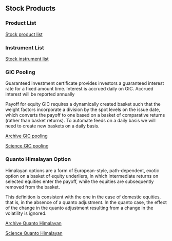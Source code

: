 ## Stock Products

### Product List

[Stock product list](https://derivatives.hcommons.org/equity-derivatives/)



### Instrument List

[Stock instrument list](https://derivatives.hcommons.org/equity-instruments/)



### GIC Pooling 

Guaranteed investment certificate provides investors a guaranteed interest rate for a fixed amount time. Interest is accrued daily on GIC. Accrued interest will be reported annually

Payoff for equity GIC requires a dynamically created basket such that the weight factors incorporate a division by the spot levels on the issue date, which converts the payoff to one based on a basket of comparative returns (rather than basket returns). To automate feeds on a daily basis we will need to create new baskets on a daily basis.

[Archive GIC pooling](https://ia801400.us.archive.org/6/items/gic-pooling/GicPooling.pdf)

[Science GIC pooling](https://science-media.org/presentation/593)


### Quanto Himalayan Option 

Himalayan options are a form of European-style, path-dependent, exotic option on a basket of equity underliers, in which intermediate returns on selected equities enter the payoff, while the
equities are subsequently removed from the basket.

This definition is consistent with the one in the case of domestic equities, that is, in the absence of a quanto adjustment. In the quanto case, the effect of the change in the quanto adjustment resulting from a change in the volatility is ignored. 

[Archive Quanto Himalayan](https://ia601408.us.archive.org/0/items/quanto-himalaya/QuantoHimalaya.pdf)

[Science Quanto Himalayan](https://science-media.org/presentation/594)
